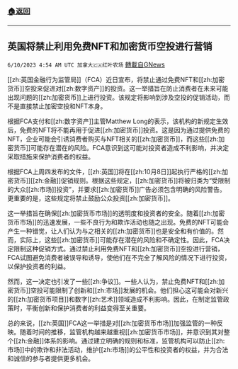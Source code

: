 ###  [:house:返回](README.md)
---


## 英国将禁止利用免费NFT和加密货币空投进行营销
`6/10/2023 4:54 AM UTC 加拿大🇨🇦红叶农场` [轉載自GNews](https://gnews.org/articles/1373413)

[[zh:英国金融行为监管局]]（FCA）近日宣布，将禁止通过免费NFT和[[zh:加密货币]]空投来促进对[[zh:数字资产]]的投资。这一举措旨在防止消费者在未来可能出现问题的[[zh:加密货币]]上进行投资。该规定将影响到涉及空投的促销活动，而不是直接禁止加密空投和NFT本身。

根据FCA支付和[[zh:数字资产]]主管Matthew Long的表示，该机构的新规定生效后，免费的NFT将不能再用于促进[[zh:加密货币]]投资。这是因为通过提供免费的NFT，企业可能会引诱消费者购买与NFT相关的[[zh:加密货币]]，而这些[[zh:加密货币]]可能存在潜在的风险。FCA意识到这可能对投资者造成不利影响，并决定采取措施来保护消费者的权益。

根据FCA上周四发布的文件，[[zh:英国]]将在[[zh:10月8日]]起执行严格的[[zh:加密货币]][[zh:金融]]促销规则。根据这些规定，[[zh:加密货币]]将被归类为“受限制的大众[[zh:市场]]投资”，并要求[[zh:加密货币]]广告必须包含明确的风险警告。更重要的是，这些规定将禁止鼓励公众投资[[zh:加密货币]]。

这一举措旨在确保[[zh:加密货币市场]]的透明度和投资者的安全。随着[[zh:加密货币市场]]的迅速发展，一些不良行为和欺诈活动也随之出现。免费的NFT可能会产生一种错觉，让人们认为与之相关的[[zh:加密货币]]也是安全和有价值的。然而，实际上，这些[[zh:加密货币]]可能存在潜在的风险和不确定性。因此，FCA决定限制这种促销方式。通过禁止利用免费NFT和[[zh:加密货币]]空投进行营销，FCA试图避免消费者被误导和诱导，使他们在不完全了解风险的情况下进行投资，以保护投资者的利益。

然而，这一决定也引发了一些[[zh:争议]]。一些人认为，禁止免费NFT和[[zh:加密货币]]空投可能限制了创新和[[zh:市场]]发展的机会。他们担心这可能会对新兴的[[zh:加密货币项目]]和数字[[zh:艺术]]领域造成不利影响。因此，在制定监管政策时，平衡创新和保护消费者的利益变得至关重要。

总的来说，[[zh:英国]]FCA这一举措是对[[zh:加密货币市场]]加强监管的一种反映。随着时间的推移，监管机构越来越重视[[zh:加密货币市场]]，并意识到其对整个[[zh:金融]]体系的影响。通过建立明确的规则和标准，监管机构可以防止[[zh:市场]]中的欺诈和非法活动，维护[[zh:市场]]的公平性和投资者的权益，并为合法和诚信的参与者提供更多机会。
